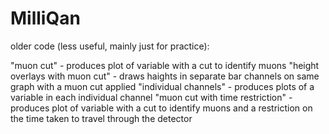 # MilliQan






older code (less useful, mainly just for practice):

"muon cut" - produces plot of variable with a cut to identify muons
"height overlays with muon cut" - draws haights in separate bar channels on same graph with a muon cut applied
"individual channels" - produces plots of a variable in each individual channel
"muon cut with time restriction" - produces plot of variable with a cut to identify muons and a restriction on the time taken to travel through the detector

